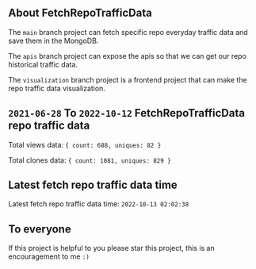 ## About FetchRepoTrafficData

The `main` branch project can fetch specific repo everyday traffic data and save them in the MongoDB.

The `apis` branch project can expose the apis so that we can get our repo historical traffic data.

The `visualization` branch project is a frontend project that can make the repo traffic data visualization.

## `2021-06-28` To `2022-10-12` FetchRepoTrafficData repo traffic data

Total views data: `{ count: 688, uniques: 82 }`

Total clones data: `{ count: 1081, uniques: 829 }`

## Latest fetch repo traffic data time

Latest fetch repo traffic data time: `2022-10-13 02:02:38`

## To everyone

If this project is helpful to you please star this project, this is an encouragement to me `:)`



